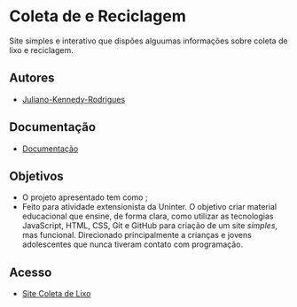 
# Coleta de  e Reciclagem

Site simples e interativo que dispões alguumas informações sobre coleta de lixo e reciclagem.


## Autores

- [Juliano-Kennedy-Rodrigues](https://github.com/Juliano-Kennedy-Rodrigues)


## Documentação

- [Documentação](https://docs.google.com/presentation/d/1kkEmNHo85Or3WrnLMLWbLh-TympnE92S_kAtOa8h8Tw/edit?usp=sharing)


## Objetivos

- O projeto apresentado tem como ;  
- Feito para atividade extensionista da Uninter. O objetivo criar material educacional que ensine, de forma clara, como utilizar as tecnologias JavaScript, HTML, CSS, Git e GitHub para criação de um site *simples*, mas funcional. Direcionado principalmente a crianças e jovens adolescentes que nunca tiveram contato com programação.


## Acesso

- [Site Coleta de Lixo](https://juliano-kennedy-rodrigues.github.io/AtividadeExtensionista_SiteSimples/)
